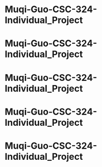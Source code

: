 # Muqi-Guo-CSC-324-Individual_Project
# Muqi-Guo-CSC-324-Individual_Project
# Muqi-Guo-CSC-324-Individual_Project
# Muqi-Guo-CSC-324-Individual_Project
# Muqi-Guo-CSC-324-Individual_Project
